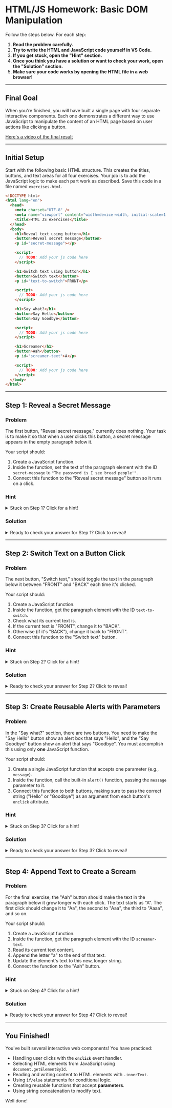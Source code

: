 # HTML/JS Homework: Basic DOM Manipulation

Follow the steps below. For each step:

1.  **Read the problem carefully.**
2.  **Try to write the HTML and JavaScript code yourself in VS Code.**
3.  **If you get stuck, open the "Hint" section.**
4.  **Once you think you have a solution or want to check your work, open the "Solution" section.**
5.  **Make sure your code works by opening the HTML file in a web browser!**

-----

## Final Goal

When you're finished, you will have built a single page with four separate interactive components. Each one demonstrates a different way to use JavaScript to manipulate the content of an HTML page based on user actions like clicking a button.

[Here's a video of the final result](./exercises-demo.mp4)

-----

## Initial Setup

Start with the following basic HTML structure. This creates the titles, buttons, and text areas for all four exercises. Your job is to add the JavaScript logic to make each part work as described. Save this code in a file named `exercises.html`.

```html
<!DOCTYPE html>
<html lang="en">
  <head>
    <meta charset="UTF-8" />
    <meta name="viewport" content="width=device-width, initial-scale=1.0" />
    <title>HTML JS exercises</title>
  </head>
  <body>
    <h1>Reveal text using button</h1>
    <button>Reveal secret message</button>
    <p id="secret-message"></p>

    <script>
      // TODO: Add your js code here
    </script>

    <h1>Switch text using button</h1>
    <button>Switch text</button>
    <p id="text-to-switch">FRONT</p>

    <script>
      // TODO: Add your js code here
    </script>

    <h1>Say what?</h1>
    <button>Say Hello</button>
    <button>Say Goodbye</button>

    <script>
      // TODO: Add your js code here
    </script>

    <h1>Screamer</h1>
    <button>Aah</button>
    <p id="screamer-text">A</p>

    <script>
      // TODO: Add your js code here
    </script>
  </body>
</html>
```

-----

## Step 1: Reveal a Secret Message

### Problem

The first button, "Reveal secret message," currently does nothing. Your task is to make it so that when a user clicks this button, a secret message appears in the empty paragraph below it.

Your script should:

1.  Create a JavaScript function.
2.  Inside the function, set the text of the paragraph element with the ID `secret-message` to `"The password is I see bread people'"`.
3.  Connect this function to the "Reveal secret message" button so it runs on a click.

### Hint

<details>
<summary>Stuck on Step 1? Click for a hint!</summary>

  * To make a button clickable, add an `onclick` attribute to the `<button>` tag in your HTML.
  * The `onclick` attribute should call a function you define, for example: `onclick="revealText()"`.
  * You can define a function in your `<script>` tag like this: `function revealText() { ... }`.
  * To find an HTML element from JavaScript, use `document.getElementById("element-id")`.
  * To change the text inside an element, set its `.innerText` property: `myElement.innerText = "some new text";`.

</details>

### Solution

<details>
<summary>Ready to check your answer for Step 1? Click to reveal!</summary>

```html
<h1>Reveal text using button</h1>
<button onclick="revealText()">Reveal secret message</button>
<p id="secret-message"></p>

<script>
  function revealText() {
    let secretMessage = "The password is I see bread people'";
    document.getElementById("secret-message").innerText = secretMessage;
  }
</script>
```

</details>

-----

## Step 2: Switch Text on a Button Click

### Problem

The next button, "Switch text," should toggle the text in the paragraph below it between "FRONT" and "BACK" each time it's clicked.

Your script should:

1.  Create a JavaScript function.
2.  Inside the function, get the paragraph element with the ID `text-to-switch`.
3.  Check what its current text is.
4.  If the current text is "FRONT", change it to "BACK".
5.  Otherwise (if it's "BACK"), change it back to "FRONT".
6.  Connect this function to the "Switch text" button.

### Hint

<details>
<summary>Stuck on Step 2? Click for a hint!</summary>

  * You'll need an `if/else` statement in your JavaScript function.
  * First, get the element and store it in a variable: `let textElem = document.getElementById("text-to-switch");`.
  * Then, get its current text: `let currentText = textElem.innerText;`.
  * Your condition will look like this: `if (currentText == "FRONT") { ... } else { ... }`.
  * Inside the `if` and `else` blocks, you will set the `textElem.innerText` to the new value.

</details>

### Solution

<details>
<summary>Ready to check your answer for Step 2? Click to reveal!</summary>

```html
<h1>Switch text using button</h1>
<button onclick="switchText()">Switch text</button>
<p id="text-to-switch">FRONT</p>

<script>
  function switchText() {
    let textElem = document.getElementById("text-to-switch");
    let currentText = textElem.innerText;
    if (currentText == "FRONT") {
      textElem.innerText = "BACK";
    } else {
      textElem.innerText = "FRONT";
    }
  }
</script>
```

</details>

-----

## Step 3: Create Reusable Alerts with Parameters

### Problem

In the "Say what?" section, there are two buttons. You need to make the "Say Hello" button show an alert box that says "Hello", and the "Say Goodbye" button show an alert that says "Goodbye". You must accomplish this using only **one** JavaScript function.

Your script should:

1.  Create a single JavaScript function that accepts one parameter (e.g., `message`).
2.  Inside the function, call the built-in `alert()` function, passing the `message` parameter to it.
3.  Connect this function to both buttons, making sure to pass the correct string ("Hello" or "Goodbye") as an argument from each button's `onclick` attribute.

### Hint

<details>
<summary>Stuck on Step 3? Click for a hint!</summary>

  * Define your function to accept a parameter: `function say(message) { ... }`.
  * Inside the function, simply use `alert(message);`.
  * In your HTML, the `onclick` attribute for the first button should be `onclick="say('Hello')"`. Notice the single quotes inside the double quotes. This is how you pass a string value. Do the same for the "Goodbye" button.

</details>

### Solution

<details>
<summary>Ready to check your answer for Step 3? Click to reveal!</summary>

```html
<h1>Say what?</h1>
<button onclick="say('Hello')">Say Hello</button>
<button onclick="say('Goodbye')">Say Goodbye</button>

<script>
  function say(message) {
    alert(message);
  }
</script>
```

</details>

-----

## Step 4: Append Text to Create a Scream

### Problem

For the final exercise, the "Aah" button should make the text in the paragraph below it grow longer with each click. The text starts as "A". The first click should change it to "Aa", the second to "Aaa", the third to "Aaaa", and so on.

Your script should:

1.  Create a JavaScript function.
2.  Inside the function, get the paragraph element with the ID `screamer-text`.
3.  Read its current text content.
4.  Append the letter "a" to the end of that text.
5.  Update the element's text to this new, longer string.
6.  Connect the function to the "Aah" button.

### Hint

<details>
<summary>Stuck on Step 4? Click for a hint!</summary>

  * Get the element: `let screamerText = document.getElementById("screamer-text");`.
  * To append text to a string in JavaScript, you can use the `+` operator.
  * The core logic will be: `screamerText.innerText = screamerText.innerText + "a";`. This reads the current text, adds "a" to it, and then writes the result back into the element.

</details>

### Solution

<details>
<summary>Ready to check your answer for Step 4? Click to reveal!</summary>

```html
<h1>Screamer</h1>
<button onclick="scream()">Aah</button>
<p id="screamer-text">A</p>

<script>
  function scream() {
    let screamerText = document.getElementById("screamer-text");
    screamerText.innerText = screamerText.innerText + "a";
  }
</script>
```

</details>

-----

## You Finished!

You've built several interactive web components! You have practiced:

  * Handling user clicks with the **`onclick`** event handler.
  * Selecting HTML elements from JavaScript using `document.getElementById`.
  * Reading and writing content to HTML elements with `.innerText`.
  * Using `if/else` statements for conditional logic.
  * Creating reusable functions that accept **parameters**.
  * Using string concatenation to modify text.

Well done!